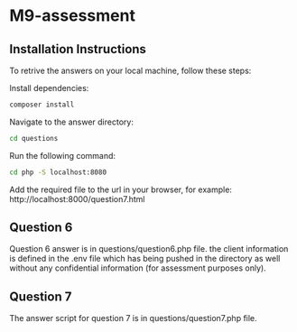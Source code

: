 # M9-assessment

## Installation Instructions

To retrive the answers on your local machine, follow these steps:

Install dependencies:

```bash
composer install
```

Navigate to the answer directory:

```bash
cd questions
```
Run the following command:

```bash
cd php -S localhost:8080
```

Add the required file to the url in your browser, for example:
http://localhost:8000/question7.html

## Question 6

Question 6 answer is in questions/question6.php file. the client information is defined in the .env file which has being pushed in the directory as well without any confidential information (for assessment purposes only).

## Question 7

The answer script for question 7 is in questions/question7.php file.


